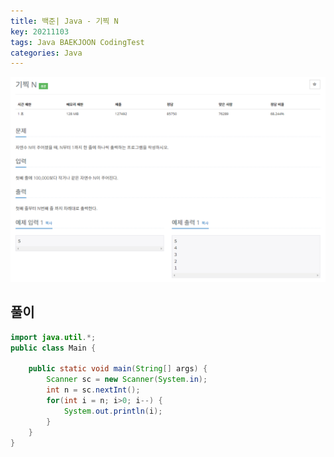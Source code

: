 ```yaml
---
title: 백준| Java - 기찍 N
key: 20211103
tags: Java BAEKJOON CodingTest
categories: Java
---
```


![bj1](/assets/images/post/2021-11-03-bj1.png)

## 풀이
~~~java
import java.util.*;
public class Main {

	public static void main(String[] args) {
		Scanner sc = new Scanner(System.in);
		int n = sc.nextInt();
		for(int i = n; i>0; i--) {
			System.out.println(i);
		}
	}
}
~~~ 
